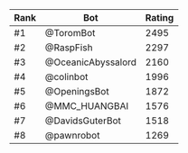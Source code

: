 Rank|Bot|Rating
---|---|---
#1|@ToromBot|2495
#2|@RaspFish|2297
#3|@OceanicAbyssalord|2160
#4|@colinbot|1996
#5|@OpeningsBot|1872
#6|@MMC_HUANGBAI|1576
#7|@DavidsGuterBot|1518
#8|@pawnrobot|1269
